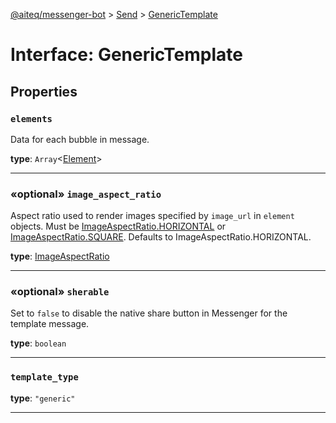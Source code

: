 [@aiteq/messenger-bot](../README.md) > [Send](../modules/send.md) > [GenericTemplate](../interfaces/send.generictemplate.md)

# Interface: GenericTemplate

## Properties

<a id="elements"></a>
###  `elements`

Data for each bubble in message.

**type**: `Array`<[Element](send.element.md)>
___

<a id="image_aspect_ratio"></a>
### «optional» `image_aspect_ratio`

Aspect ratio used to render images specified by `image_url` in `element` objects. Must be [ImageAspectRatio.HORIZONTAL](../enums/send.imageaspectratio.md#horizontal) or [ImageAspectRatio.SQUARE](../enums/send.imageaspectratio.md#square). Defaults to ImageAspectRatio.HORIZONTAL.

**type**: [ImageAspectRatio](../modules/send.imageaspectratio.md)
___

<a id="sherable"></a>
### «optional» `sherable`

Set to `false` to disable the native share button in Messenger for the template message.

**type**: `boolean`
___

<a id="template_type"></a>
###  `template_type`

**type**: `"generic"`
___
